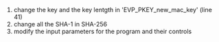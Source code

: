 
1. change the key and the key lentgth in 'EVP_PKEY_new_mac_key' (line 41)
2. change all the SHA-1 in SHA-256
3. modify the input parameters for the program and their controls